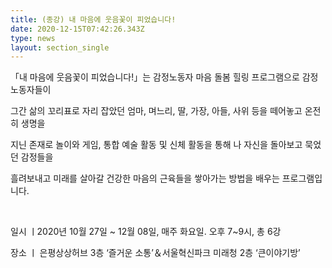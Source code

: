 ```yaml
---
title: (종강) 내 마음에 웃음꽃이 피었습니다!
date: 2020-12-15T07:42:26.343Z
type: news
layout: section_single
---
```

<p>「내 마음에 웃음꽃이 피었습니다!」는 감정노동자 마음 돌봄 힐링 프로그램으로 감정노동자들이</p>
<p>그간 삶의 꼬리표로 자리 잡았던 엄마, 며느리, 딸, 가장, 아들, 사위 등을 떼어놓고 온전히 생명을</p>
<p>지닌 존재로 놀이와 게임, 통합 예술 활동 및 신체 활동을 통해 나 자신을 돌아보고 묵었던 감정들을</p>
<p>흘려보내고 미래를 살아갈 건강한 마음의 근육들을 쌓아가는 방법을 배우는 프로그램입니다.&nbsp;</p>
<p>&nbsp;</p>
<p>일시 ㅣ2020년 10월 27일 ~ 12월 08일, 매주 화요일. 오후 7~9시, 총 6강</p>
<p>장소 ㅣ 은평상상허브 3층 &lsquo;즐거운 소통&rsquo;＆서울혁신파크 미래청 2층 &lsquo;큰이야기방&rsquo;&nbsp;</p>
<p>&nbsp;</p>